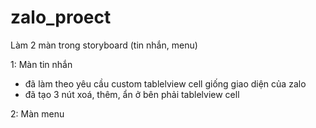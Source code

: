 # zalo_proect
Làm 2 màn trong storyboard (tin nhắn, menu)

1: Màn tin nhắn
 - đã làm theo yêu cầu custom tablelview cell giống giao diện của zalo
 - đã tạo 3 nút xoá, thêm, ẩn ở bên phải tablelview cell
 
 2: Màn menu
